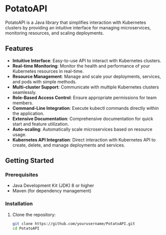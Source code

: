 # PotatoAPI

PotatoAPI is a Java library that simplifies interaction with Kubernetes clusters by providing an intuitive interface for managing microservices, monitoring resources, and scaling deployments.

## Features

- **Intuitive Interface**: Easy-to-use API to interact with Kubernetes clusters.
- **Real-time Monitoring**: Monitor the health and performance of your Kubernetes resources in real-time.
- **Resource Management**: Manage and scale your deployments, services, and pods with simple methods.
- **Multi-cluster Support**: Communicate with multiple Kubernetes clusters seamlessly.
- **Role-Based Access Control**: Ensure appropriate permissions for team members.
- **Command-Line Integration**: Execute kubectl commands directly within the application.
- **Extensive Documentation**: Comprehensive documentation for quick start and feature utilization.
- **Auto-scaling**: Automatically scale microservices based on resource usage.
- **Kubernetes API Integration**: Direct interaction with Kubernetes API to create, delete, and manage deployments and services.

## Getting Started

### Prerequisites

- Java Development Kit (JDK) 8 or higher
- Maven (for dependency management)

### Installation

1. Clone the repository:
   ```bash
   git clone https://github.com/yourusername/PotatoAPI.git
   cd PotatoAPI
